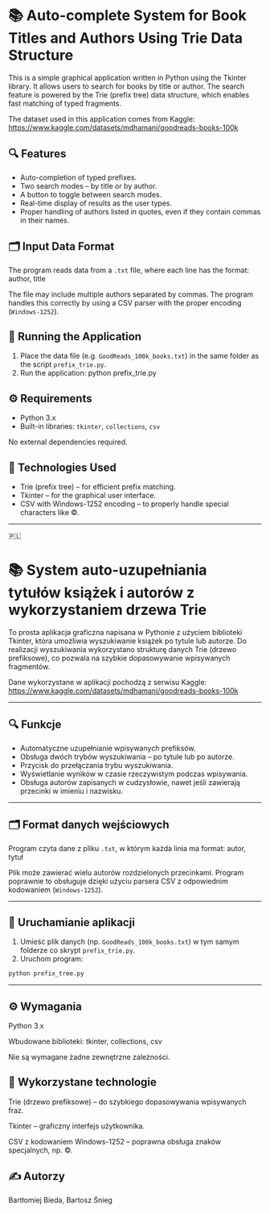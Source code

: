 # 📚 Auto-complete System for Book Titles and Authors Using Trie Data Structure

This is a simple graphical application written in Python using the Tkinter library. It allows users to search for books by title or author. The search feature is powered by the Trie (prefix tree) data structure, which enables fast matching of typed fragments.

The dataset used in this application comes from Kaggle: https://www.kaggle.com/datasets/mdhamani/goodreads-books-100k

## 🔍 Features

- Auto-completion of typed prefixes.
- Two search modes – by title or by author.
- A button to toggle between search modes.
- Real-time display of results as the user types.
- Proper handling of authors listed in quotes, even if they contain commas in their names.

## 🗂 Input Data Format

The program reads data from a `.txt` file, where each line has the format:
author, title

The file may include multiple authors separated by commas. The program handles this correctly by using a CSV parser with the proper encoding (`Windows-1252`).

## 🚀 Running the Application

1. Place the data file (e.g. `GoodReads_100k_books.txt`) in the same folder as the script `prefix_trie.py`.
2. Run the application:
   python prefix_trie.py

## ⚙️ Requirements

- Python 3.x  
- Built-in libraries: `tkinter`, `collections`, `csv`

No external dependencies required.

## 🧠 Technologies Used

- Trie (prefix tree) – for efficient prefix matching.
- Tkinter – for the graphical user interface.
- CSV with Windows-1252 encoding – to properly handle special characters like ©.

---

🇵🇱

# 📚 System auto-uzupełniania tytułów książek i autorów z wykorzystaniem drzewa Trie

To prosta aplikacja graficzna napisana w Pythonie z użyciem biblioteki Tkinter, która umożliwia wyszukiwanie książek po tytule lub autorze. Do realizacji wyszukiwania wykorzystano strukturę danych Trie (drzewo prefiksowe), co pozwala na szybkie dopasowywanie wpisywanych fragmentów.

Dane wykorzystane w aplikacji pochodzą z serwisu Kaggle: https://www.kaggle.com/datasets/mdhamani/goodreads-books-100k

---

## 🔍 Funkcje

- Automatyczne uzupełnianie wpisywanych prefiksów.
- Obsługa dwóch trybów wyszukiwania – po tytule lub po autorze.
- Przycisk do przełączania trybu wyszukiwania.
- Wyświetlanie wyników w czasie rzeczywistym podczas wpisywania.
- Obsługa autorów zapisanych w cudzysłowie, nawet jeśli zawierają przecinki w imieniu i nazwisku.

---

## 🗂 Format danych wejściowych

Program czyta dane z pliku `.txt`, w którym każda linia ma format:
autor, tytuł


Plik może zawierać wielu autorów rozdzielonych przecinkami. Program poprawnie to obsługuje dzięki użyciu parsera CSV z odpowiednim kodowaniem (`Windows-1252`).

---

## 🚀 Uruchamianie aplikacji

1. Umieść plik danych (np. `GoodReads_100k_books.txt`) w tym samym folderze co skrypt `prefix_trie.py`.
2. Uruchom program:
```bash
python prefix_tree.py
```

---

## ⚙️ Wymagania
Python 3.x

Wbudowane biblioteki: tkinter, collections, csv

Nie są wymagane żadne zewnętrzne zależności.

## 🧠 Wykorzystane technologie
Trie (drzewo prefiksowe) – do szybkiego dopasowywania wpisywanych fraz.

Tkinter – graficzny interfejs użytkownika.

CSV z kodowaniem Windows-1252 – poprawna obsługa znaków specjalnych, np. ©.

## ✍️ Autorzy
Bartłomiej Bieda, Bartosz Śnieg
